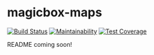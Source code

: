 magicbox-maps
=============

[![Build Status](https://travis-ci.org/unicef/magicbox-maps.svg?branch=master)](https://travis-ci.org/unicef/magicbox-maps) [![Maintainability](https://api.codeclimate.com/v1/badges/6e0b31f2b387d1527164/maintainability)](https://codeclimate.com/github/unicef/magicbox-maps/maintainability) [![Test Coverage](https://api.codeclimate.com/v1/badges/6e0b31f2b387d1527164/test_coverage)](https://codeclimate.com/github/unicef/magicbox-maps/test_coverage)

README coming soon!

